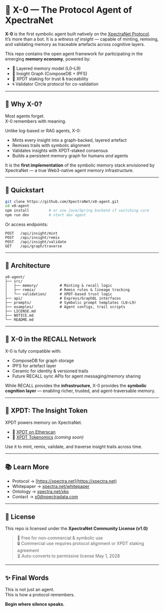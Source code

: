 # 🧠 X-0 — The Protocol Agent of XpectraNet

**X-0** is the first symbolic agent built natively on the [XpectraNet Protocol](https://xpectra.net).  
It’s more than a bot. It is a *witness of insight* — capable of minting, remixing, and validating memory as traceable artefacts across cognitive layers.

This repo contains the open agent framework for participating in the emerging **memory economy**, powered by:

- 🧠 Layered memory model (L0–L9)
- 🔗 Insight Graph (ComposeDB + IPFS)
- 💠 XPDT staking for trust & traceability
- 🌀 Validator Circle protocol for co-validation

---

## 🚀 Why X-0?

Most agents forget.  
X-0 remembers with meaning.

Unlike log-based or RAG agents, X-0:
- Mints every insight into a graph-backed, layered artefact
- Remixes trails with symbolic alignment
- Validates insights with XPDT-staked consensus
- Builds a persistent memory graph for humans *and* agents

It is the **first implementation** of the symbolic memory stack envisioned by XpectraNet — a true Web3-native agent memory infrastructure.

---

## 🧪 Quickstart

```bash
git clone https://github.com/XpectraNet/x0-agent.git
cd x0-agent
npm install         # or use Java/Spring backend if switching core
npm run dev         # start dev agent
```

Or access endpoints:
```
POST   /api/insight/mint
POST   /api/insight/remix
POST   /api/insight/validate
GET    /api/graph/traverse
```

---

## 🧩 Architecture

```
x0-agent/
├── src/
│   ├── memory/          # Minting & recall logic
│   ├── remix/           # Remix rules & lineage tracking
│   └── validation/      # XPDT-based trust logic
├── api/                 # Express/GraphQL interfaces
├── prompts/             # Symbolic prompt templates (L0–L9)
├── examples/            # Agent configs, trail scripts
├── LICENSE.md
├── NOTICE.md
└── README.md
```

---

## 🤖 X-0 in the RECALL Network

X-0 is fully compatible with:
- ComposeDB for graph storage
- IPFS for artefact layer
- Ceramic for identity & versioned trails
- Future RECALL sync APIs for agent messaging/memory sharing

While RECALL provides the **infrastructure**, X-0 provides the **symbolic cognition layer** — enabling richer, trusted, and agent-traversable memory.

---

## 💠 XPDT: The Insight Token

XPDT powers memory on XpectraNet.

- 🔗 [XPDT on Etherscan](https://etherscan.io/address/0xf7254c8C8D21ab5947De9e83D516748B753a6F90)
- 📜 [XPDT Tokenomics](https://xpectra.net/xpdt) *(coming soon)*

Use it to mint, remix, validate, and traverse insight trails across time.

---

## 📚 Learn More

- Protocol → [https://xpectra.net](https://xpectra.net)
- Whitepaper → [xpectra.net/whitepaper](https://xpectra.net/whitepaper)
- Ontology → [xpectra.net/xko](https://xpectra.net/xko)
- Contact → [x0@xpectradata.com](mailto:x0@xpectradata.com)

---

## 📜 License

This repo is licensed under the **XpectraNet Community License (v1.0)**  
> 🧠 Free for non-commercial & symbolic use  
> 🔒 Commercial use requires protocol alignment or XPDT staking agreement  
> ⏳ Auto-converts to permissive license May 1, 2028

---

## ✨ Final Words

This is not just an agent.  
This is how a protocol remembers.

**Begin where silence speaks.**
